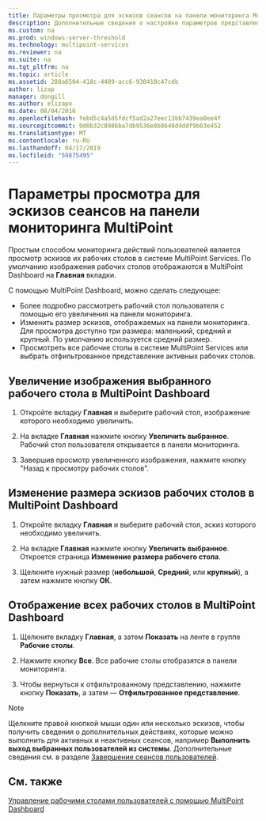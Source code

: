 ```yaml
---
title: Параметры просмотра для эскизов сеансов на панели мониторинга MultiPoint
description: Дополнительные сведения о настройке параметров представления для служб MultiPoint
ms.custom: na
ms.prod: windows-server-threshold
ms.technology: multipoint-services
ms.reviewer: na
ms.suite: na
ms.tgt_pltfrm: na
ms.topic: article
ms.assetid: 288a6504-418c-4489-acc6-930410c47cdb
author: lizap
manager: dongill
ms.author: elizapo
ms.date: 08/04/2016
ms.openlocfilehash: febd5c4a5d5fdcf5ad2a27eec13bb7439ea0ee4f
ms.sourcegitcommit: 0d0b32c8986ba7db9536e0b8648d4ddf9b03e452
ms.translationtype: MT
ms.contentlocale: ru-RU
ms.lasthandoff: 04/17/2019
ms.locfileid: "59875495"
---
```

# <a name="view-options-for-session-thumbnails-in-multipoint-dashboard"></a>Параметры просмотра для эскизов сеансов на панели мониторинга MultiPoint
Простым способом мониторинга действий пользователей является просмотр эскизов их рабочих столов в системе MultiPoint Services. По умолчанию изображения рабочих столов отображаются в MultiPoint Dashboard на **Главная** вкладки.  
  
С помощью MultiPoint Dashboard, можно сделать следующее:  
  
- Более подробно рассмотреть рабочий стол пользователя с помощью его увеличения на панели мониторинга.  
- Изменить размер эскизов, отображаемых на панели мониторинга. Для просмотра доступно три размера: маленький, средний и крупный. По умолчанию используется средний размер.  
- Просмотреть все рабочие столы в системе MultiPoint Services или выбрать отфильтрованное представление активных рабочих столов.  
  
## <a name="to-enlarge-the-view-of-a-selected-desktop-in-multipoint-dashboard"></a>Увеличение изображения выбранного рабочего стола в MultiPoint Dashboard  
  
1.  Откройте вкладку **Главная** и выберите рабочий стол, изображение которого необходимо увеличить.  
  
2.  На вкладке **Главная** нажмите кнопку **Увеличить выбранное**. Рабочий стол пользователя открывается в панели мониторинга.  
  
3.  Завершив просмотр увеличенного изображения, нажмите кнопку "Назад к просмотру рабочих столов".  
  
## <a name="to-change-the-size-of-desktop-thumbnails-in-multipoint-dashboard"></a>Изменение размера эскизов рабочих столов в MultiPoint Dashboard  
  
1.  Откройте вкладку **Главная** и выберите рабочий стол, эскиз которого необходимо увеличить.  
  
2.  На вкладке **Главная** нажмите кнопку **Увеличить выбранное**. Откроется страница **Изменение размера рабочего стола**.  
  
3.  Щелкните нужный размер (**небольшой**, **Средний**, или **крупный**), а затем нажмите кнопку **ОК**.  
  
## <a name="to-show-all-desktops-in-multipoint-dashboard"></a>Отображение всех рабочих столов в MultiPoint Dashboard  
  
1.  Щелкните вкладку **Главная**, а затем **Показать** на ленте в группе **Рабочие столы**.  
  
2.  Нажмите кнопку **Все**. Все рабочие столы отобразятся в панели мониторинга.  
  
3.  Чтобы вернуться к отфильтрованному представлению, нажмите кнопку **Показать**, а затем — **Отфильтрованное представление**.  

>[!NOTE] 
> Щелкните правой кнопкой мыши один или несколько эскизов, чтобы получить сведения о дополнительных действиях, которые можно выполнить для активных и неактивных сеансов, например **Выполнить выход выбранных пользователей из системы**. Дополнительные сведения см. в разделе [Завершение сеансов пользователей](Log-Off-User-Sessions.md).

## <a name="see-also"></a>См. также  
[Управление рабочими столами пользователей с помощью MultiPoint Dashboard](Manage-User-Desktops-Using-MultiPoint-Dashboard.md)